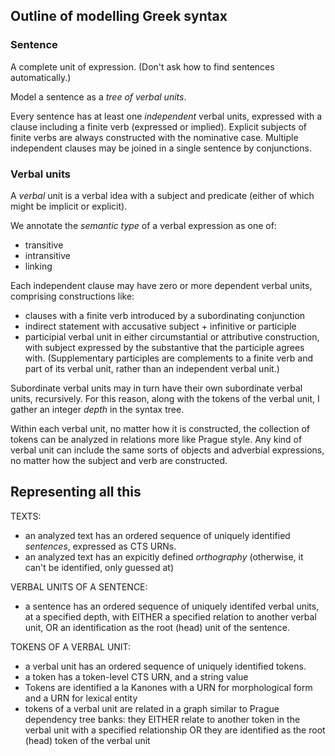 ## Outline of modelling Greek syntax

### Sentence

A complete unit of expression. (Don't ask how to find sentences automatically.)

Model a sentence as a *tree of verbal units*.  

Every sentence has at least one *independent* verbal units, expressed with a clause including a finite verb (expressed or implied).  Explicit subjects of finite verbs are always constructed with the nominative case. Multiple independent clauses may be joined in a single sentence by conjunctions.


### Verbal units

A *verbal* unit is a verbal idea with a subject and predicate (either of which might be implicit or explicit).

We annotate the *semantic type* of a verbal expression as one of:

- transitive
- intransitive
- linking

Each independent clause may have zero or more dependent verbal units, comprising constructions like:

- clauses with a finite verb introduced by a subordinating conjunction
- indirect statement with accusative subject + infinitive or participle
- participial verbal unit in either circumstantial or attributive construction, with subject expressed by the substantive that the participle agrees with.  (Supplementary participles are complements to a finite verb and part of its verbal unit, rather than an independent verbal unit.)

Subordinate verbal units may in turn have their own subordinate verbal units, recursively.  For this reason, along with the tokens of the verbal unit, I gather an integer *depth* in the syntax tree.

Within each verbal unit, no matter how it is constructed, the collection of tokens can be analyzed in relations more like Prague style.  Any kind of verbal unit can include the same sorts of objects and adverbial expressions, no matter how the subject and verb are constructed.

## Representing all this


TEXTS:

- an analyzed text has an ordered sequence of uniquely identified *sentences*, expressed as CTS URNs.
- an analyzed text has an expicitly defined *orthography* (otherwise, it can't be identified, only guessed at)


VERBAL UNITS OF A SENTENCE:

- a sentence has an ordered sequence of uniquely identifed verbal units, at a specified depth, with EITHER a specified relation to another verbal unit, OR an identification as the root (head) unit of the sentence.


TOKENS OF A VERBAL UNIT:

- a verbal unit has an ordered sequence of uniquely identified tokens.
- a token has a token-level CTS URN, and a string value
- Tokens are identified a la Kanones with a URN for morphological form and a URN for lexical entity
- tokens of a verbal unit are related in a graph similar to Prague dependency tree banks: they EITHER relate to another token in the verbal unit with a specified relationship OR they are identified as the root (head) token of the verbal unit